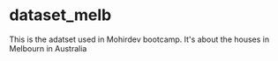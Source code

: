 # dataset_melb
This is the adatset used in Mohirdev bootcamp. It's about the houses in Melbourn in Australia
